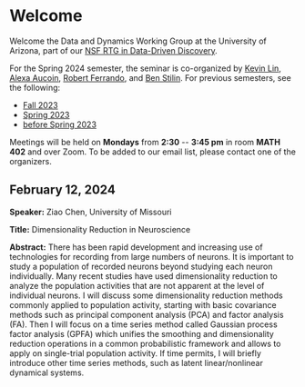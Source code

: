# Welcome

Welcome the Data and Dynamics Working Group at the University of Arizona, part of our [NSF RTG in Data-Driven Discovery](https://sites.google.com/math.arizona.edu/data-driven-discovery/home?pli=1).

For the Spring 2024 semester, the seminar is co-organized by
[Kevin Lin](https://www.math.arizona.edu/~klin/index.php),
[Alexa
Aucoin](https://appliedmath.arizona.edu/person/alexa-aucoin), [Robert
Ferrando](https://appliedmath.arizona.edu/person/robert-ferrando), and [Ben Stilin](https://www.appliedmath.arizona.edu/person/benjamin-stilin).
For previous semesters, see the following:
* [Fall 2023](https://github.com/ferrandor/UA-DDG/blob/main/fall2023.md)
* [Spring 2023](https://github.com/ferrandor/UA-DDG/blob/main/spring2023.md)
* [before Spring 2023](https://www.math.arizona.edu/~klin/ddg) 

Meetings will be held on **Mondays** from **2:30** -- **3:45 pm** in room **MATH 402** and over Zoom. To be added to our email list, please contact one of the organizers.

## February 12, 2024

**Speaker:** Ziao Chen, University of Missouri

**Title:** Dimensionality Reduction in Neuroscience

**Abstract:** There has been rapid development and increasing use of technologies for recording from large numbers of neurons. It is important to study a population of recorded neurons beyond studying each neuron individually. Many recent studies have used dimensionality reduction to analyze the population activities that are not apparent at the level of individual neurons. I will discuss some dimensionality reduction methods commonly applied to population activity, starting with basic covariance methods such as principal component analysis (PCA) and factor analysis (FA). Then I will focus on a time series method called Gaussian process factor analysis (GPFA) which unifies the smoothing and dimensionality reduction operations in a common probabilistic framework and allows to apply on single-trial population activity. If time permits, I will briefly introduce other time series methods, such as latent linear/nonlinear dynamical systems.
